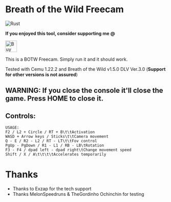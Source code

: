 # Breath of the Wild Freecam
![Rust](https://github.com/etra0/botw-freecam/workflows/Rust/badge.svg)

**If you enjoyed this tool, consider supporting me @**

<a href='https://ko-fi.com/U7U81LC5Q' target='_blank'><img height='36' style='border:0px;height:36px;' src='https://cdn.ko-fi.com/cdn/kofi3.png?v=2' border='0' alt='Buy Me a Coffee at ko-fi.com' /></a>

This is a BOTW Freecam. Simply run it and it should work.

Tested with Cemu 1.22.2 and Breath of the Wild v1.5.0 DLV Ver.3.0 (**Support for other versions is not assured**)

## WARNING: If you close the console it'll close the game. Press HOME to close it.

## Controls:
```
USAGE:
F2 / L2 + Circle / RT + B\t\tActivation
WASD + Arrow keys / Sticks\t\tCamera movement
Q - E / R2 - L2 / RT - LT\t\tFov control
PgUp - PgDown / R1 - L1 / RB - LB\tRotation
F3 - F4 / dpad left - dpad right\tChange movement speed
Shift / X / A\t\t\t\tAccelerates temporarily
```

# Thanks
* Thanks to Exzap for the tech support
* Thanks MelonSpeedruns & TheGordinho Ochinchin for testing